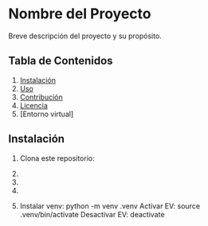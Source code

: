 # Nombre del Proyecto

Breve descripción del proyecto y su propósito.

## Tabla de Contenidos
1. [Instalación](#instalación)
2. [Uso](#uso)
3. [Contribución](#contribución)
4. [Licencia](#licencia)
5. [Entorno virtual] 

## Instalación
1. Clona este repositorio:


   
2. 
3. 
4. 
5. Instalar venv: python -m venv .venv 
   Activar EV: source .venv/bin/activate
   Desactivar EV: deactivate